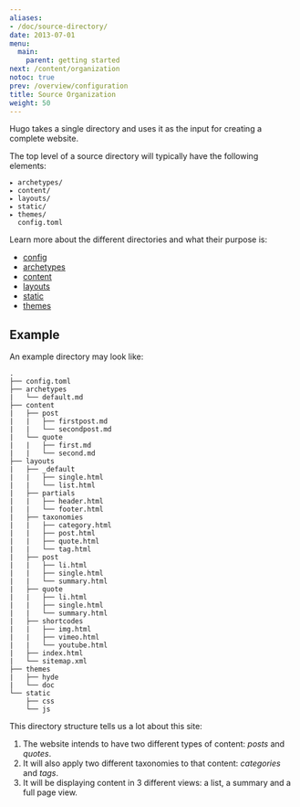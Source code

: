 ```yaml
---
aliases:
- /doc/source-directory/
date: 2013-07-01
menu:
  main:
    parent: getting started
next: /content/organization
notoc: true
prev: /overview/configuration
title: Source Organization
weight: 50
---
```


Hugo takes a single directory and uses it as the input for creating a complete
website.


The top level of a source directory will typically have the following elements:

    ▸ archetypes/
    ▸ content/
    ▸ layouts/
    ▸ static/
    ▸ themes/
      config.toml

Learn more about the different directories and what their purpose is:

* [config](/overview/configuration/)
* [archetypes](/content/archetypes/)
* [content](/content/organization/)
* [layouts](/layout/overview/)
* [static](/themes/creation#toc_4)
* [themes](/themes/overview/)


## Example

An example directory may look like:

    .
    ├── config.toml
    ├── archetypes
    |   └── default.md
    ├── content
    |   ├── post
    |   |   ├── firstpost.md
    |   |   └── secondpost.md
    |   └── quote
    |   |   ├── first.md
    |   |   └── second.md
    ├── layouts
    |   ├── _default
    |   |   ├── single.html
    |   |   └── list.html
    |   ├── partials
    |   |   ├── header.html
    |   |   └── footer.html
    |   ├── taxonomies
    |   |   ├── category.html
    |   |   ├── post.html
    |   |   ├── quote.html
    |   |   └── tag.html
    |   ├── post
    |   |   ├── li.html
    |   |   ├── single.html
    |   |   └── summary.html
    |   ├── quote
    |   |   ├── li.html
    |   |   ├── single.html
    |   |   └── summary.html
    |   ├── shortcodes
    |   |   ├── img.html
    |   |   ├── vimeo.html
    |   |   └── youtube.html
    |   ├── index.html
    |   └── sitemap.xml
    ├── themes
    |   ├── hyde
    |   └── doc
    └── static
        ├── css
        └── js

This directory structure tells us a lot about this site:

1. The website intends to have two different types of content: *posts* and *quotes*.
2. It will also apply two different taxonomies to that content: *categories* and *tags*.
3. It will be displaying content in 3 different views: a list, a summary and a full page view.
